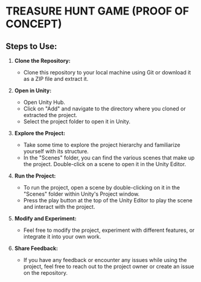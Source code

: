 # TREASURE HUNT GAME (PROOF OF CONCEPT)

## Steps to Use:

1. **Clone the Repository:** 
   - Clone this repository to your local machine using Git or download it as a ZIP file and extract it.

2. **Open in Unity:** 
   - Open Unity Hub.
   - Click on "Add" and navigate to the directory where you cloned or extracted the project.
   - Select the project folder to open it in Unity.

3. **Explore the Project:**
   - Take some time to explore the project hierarchy and familiarize yourself with its structure.
   - In the "Scenes" folder, you can find the various scenes that make up the project. Double-click on a scene to open it in the Unity Editor.

4. **Run the Project:**
   - To run the project, open a scene by double-clicking on it in the "Scenes" folder within Unity's Project window.
   - Press the play button at the top of the Unity Editor to play the scene and interact with the project.

5. **Modify and Experiment:**
   - Feel free to modify the project, experiment with different features, or integrate it into your own work.

6. **Share Feedback:**
   - If you have any feedback or encounter any issues while using the project, feel free to reach out to the project owner or create an issue on the repository.
